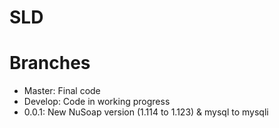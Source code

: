 # SLD

# Branches

- Master: Final code
- Develop: Code in working progress
- 0.0.1: New NuSoap version (1.114 to 1.123) & mysql to mysqli
